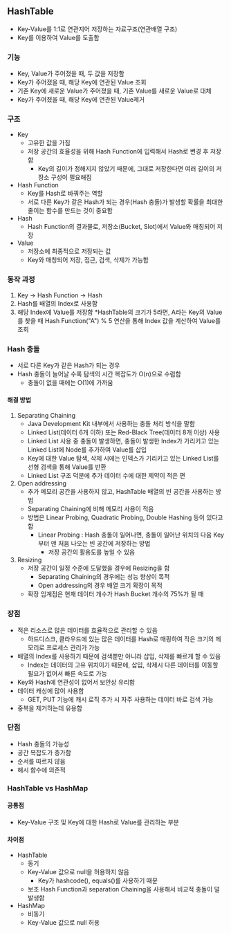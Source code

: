 ## HashTable

- Key-Value를 1:1로 연관지어 저장하는 자료구조(연관배열 구조)
- Key를 이용하여 Value를 도출함

### 기능

- Key, Value가 주어졌을 때, 두 값을 저장함
- Key가 주어졌을 때, 해당 Key에 연관된 Value 조회
- 기존 Key에 새로운 Value가 주어졌을 때, 기존 Value를 새로운 Value로 대체
- Key가 주어졌을 때, 해당 Key에 연관된 Value제거

### 구조

- Key
  - 고유한 값을 가짐
  - 저장 공간의 효율성을 위해 Hash Function에 입력해서 Hash로 변경 후 저장함
    - Key의 길이가 정해지지 않았기 때문에, 그대로 저장한다면 여러 길이의 저장소 구성이 필요해짐
- Hash Function
  - Key를 Hash로 바꿔주는 역할
  - 서로 다른 Key가 같은 Hash가 되는 경우(Hash 충돌)가 발생할 확률을 최대한 줄이는 함수를 만드는 것이 중요함
- Hash
  - Hash Function의 결과물로, 저장소(Bucket, Slot)에서 Value와 매칭되어 저장
- Value
  - 저장소에 최종적으로 저장되는 값
  - Key와 매칭되어 저장, 접근, 검색, 삭제가 가능함

### 동작 과정

1. Key -> Hash Function -> Hash
2. Hash를 배열의 Index로 사용함
3. 해당 Index에 Value를 저장함
   \*HashTable의 크기가 5라면, A라는 Key의 Value를 찾을 때 Hash Function("A") % 5 연산을 통해 Index 값을 계산하여 Value를 조회

### Hash 충돌

- 서로 다른 Key가 같은 Hash가 되는 경우
- Hash 충돌이 늘어날 수록 탐색의 시간 복잡도가 O(n)으로 수렴함
  - 충돌이 없을 때에는 O(1)에 가까움

#### 해결 방법

1. Separating Chaining
   - Java Development Kit 내부에서 사용하는 충돌 처리 방식을 말함
   - Linked List(데이터 6개 이하) 또는 Red-Black Tree(데이터 8개 이상) 사용
   - Linked List 사용 중 충돌이 발생하면, 충돌이 발생한 Index가 가리키고 있는 Linked List에 Node를 추가하여 Value를 삽입
   - Key에 대한 Value 탐색, 삭제 시에는 인덱스가 기리키고 있는 Linked List를 선형 검색을 통해 Value를 반환
   - Linked List 구조 덕분에 추가 데이터 수에 대한 제약이 적은 편
2. Open addressing
   - 추가 메모리 공간을 사용하지 않고, HashTable 배열의 빈 공간을 사용하는 방법
   - Separating Chaining에 비해 메모리 사용이 적음
   - 방법은 Linear Probing, Quadratic Probing, Double Hashing 등이 있다고 함
     - Linear Probing : Hash 충돌이 일어나면, 충돌이 일어난 위치의 다음 Key부터 맨 처음 나오는 빈 공간에 저장하는 방법
       - 저장 공간의 활용도를 높일 수 있음
3. Resizing
   - 저장 공간이 일정 수준에 도달했을 경우에 Resizing을 함
     - Separating Chaining의 경우에는 성능 향상이 목적
     - Open addressing의 경우 배열 크기 확장이 목적
   - 확장 임계점은 현재 데이터 개수가 Hash Bucket 개수의 75%가 될 때

### 장점

- 적은 리소스로 많은 데이터를 효율적으로 관리할 수 있음
  - 하드디스크, 클라우드에 있는 많은 데이터를 Hash로 매핑하여 작은 크기의 메모리로 프로세스 관리가 가능
- 배열의 Index를 사용하기 때문에 검색뿐만 아니라 삽입, 삭제를 빠르게 할 수 있음
  - Index는 데이터의 고유 위치이기 때문에, 삽입, 삭제시 다른 데이터를 이동할 필요가 없어서 빠른 속도로 가능
- Key와 Hash에 연관성이 없어서 보안상 유리함
- 데이터 캐싱에 많이 사용함
  - GET, PUT 기능에 캐시 로직 추가 시 자주 사용하는 데이터 바로 검색 가능
- 중복을 제거하는데 유용함

### 단점

- Hash 충돌의 가능성
- 공간 복잡도가 증가함
- 순서를 따르지 않음
- 해시 함수에 의존적

### HashTable vs HashMap

#### 공통점

- Key-Value 구조 및 Key에 대한 Hash로 Value를 관리하는 부분

#### 차이점

- HashTable
  - 동기
  - Key-Value 값으로 null을 허용하지 않음
    - Key가 hashcode(), equals()를 사용하기 때문
  - 보조 Hash Function과 separation Chaining을 사용해서 비교적 충돌이 덜 발생함
- HashMap
  - 비동기
  - Key-Value 값으로 null 허용
